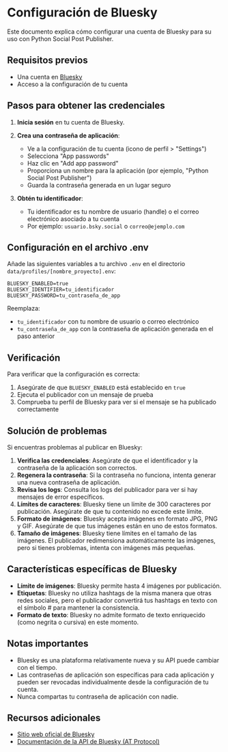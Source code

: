 # Configuración de Bluesky

Este documento explica cómo configurar una cuenta de Bluesky para su uso con Python Social Post Publisher.

## Requisitos previos

- Una cuenta en [Bluesky](https://bsky.app/)
- Acceso a la configuración de tu cuenta

## Pasos para obtener las credenciales

1. **Inicia sesión** en tu cuenta de Bluesky.

2. **Crea una contraseña de aplicación**:
   - Ve a la configuración de tu cuenta (icono de perfil > "Settings")
   - Selecciona "App passwords"
   - Haz clic en "Add app password"
   - Proporciona un nombre para la aplicación (por ejemplo, "Python Social Post Publisher")
   - Guarda la contraseña generada en un lugar seguro

3. **Obtén tu identificador**:
   - Tu identificador es tu nombre de usuario (handle) o el correo electrónico asociado a tu cuenta
   - Por ejemplo: `usuario.bsky.social` o `correo@ejemplo.com`

## Configuración en el archivo .env

Añade las siguientes variables a tu archivo `.env` en el directorio `data/profiles/[nombre_proyecto].env`:

```
BLUESKY_ENABLED=true
BLUESKY_IDENTIFIER=tu_identificador
BLUESKY_PASSWORD=tu_contraseña_de_app
```

Reemplaza:
- `tu_identificador` con tu nombre de usuario o correo electrónico
- `tu_contraseña_de_app` con la contraseña de aplicación generada en el paso anterior

## Verificación

Para verificar que la configuración es correcta:

1. Asegúrate de que `BLUESKY_ENABLED` está establecido en `true`
2. Ejecuta el publicador con un mensaje de prueba
3. Comprueba tu perfil de Bluesky para ver si el mensaje se ha publicado correctamente

## Solución de problemas

Si encuentras problemas al publicar en Bluesky:

1. **Verifica las credenciales**: Asegúrate de que el identificador y la contraseña de la aplicación son correctos.
2. **Regenera la contraseña**: Si la contraseña no funciona, intenta generar una nueva contraseña de aplicación.
3. **Revisa los logs**: Consulta los logs del publicador para ver si hay mensajes de error específicos.
4. **Límites de caracteres**: Bluesky tiene un límite de 300 caracteres por publicación. Asegúrate de que tu contenido no excede este límite.
5. **Formato de imágenes**: Bluesky acepta imágenes en formato JPG, PNG y GIF. Asegúrate de que tus imágenes están en uno de estos formatos.
6. **Tamaño de imágenes**: Bluesky tiene límites en el tamaño de las imágenes. El publicador redimensiona automáticamente las imágenes, pero si tienes problemas, intenta con imágenes más pequeñas.

## Características específicas de Bluesky

- **Límite de imágenes**: Bluesky permite hasta 4 imágenes por publicación.
- **Etiquetas**: Bluesky no utiliza hashtags de la misma manera que otras redes sociales, pero el publicador convertirá tus hashtags en texto con el símbolo # para mantener la consistencia.
- **Formato de texto**: Bluesky no admite formato de texto enriquecido (como negrita o cursiva) en este momento.

## Notas importantes

- Bluesky es una plataforma relativamente nueva y su API puede cambiar con el tiempo.
- Las contraseñas de aplicación son específicas para cada aplicación y pueden ser revocadas individualmente desde la configuración de tu cuenta.
- Nunca compartas tu contraseña de aplicación con nadie.

## Recursos adicionales

- [Sitio web oficial de Bluesky](https://bsky.app/)
- [Documentación de la API de Bluesky (AT Protocol)](https://atproto.com/docs)